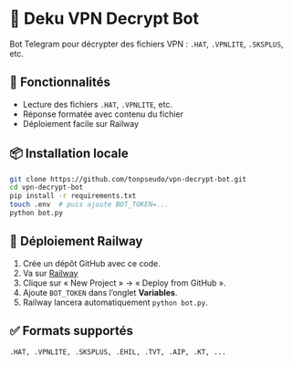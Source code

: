 # 🔐 Deku VPN Decrypt Bot

Bot Telegram pour décrypter des fichiers VPN : `.HAT`, `.VPNLITE`, `.SKSPLUS`, etc.

## 🚀 Fonctionnalités
- Lecture des fichiers `.HAT`, `.VPNLITE`, etc.
- Réponse formatée avec contenu du fichier
- Déploiement facile sur Railway

## 📦 Installation locale

```bash
git clone https://github.com/tonpseudo/vpn-decrypt-bot.git
cd vpn-decrypt-bot
pip install -r requirements.txt
touch .env  # puis ajoute BOT_TOKEN=...
python bot.py
```

## 🚀 Déploiement Railway

1. Crée un dépôt GitHub avec ce code.
2. Va sur [Railway](https://railway.app)
3. Clique sur « New Project » → « Deploy from GitHub ».
4. Ajoute `BOT_TOKEN` dans l’onglet **Variables**.
5. Railway lancera automatiquement `python bot.py`.

## ✅ Formats supportés
```
.HAT, .VPNLITE, .SKSPLUS, .EHIL, .TVT, .AIP, .KT, ...
```